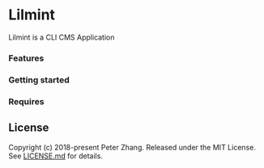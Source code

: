 # Lilmint

Lilmint is a CLI CMS Application

### Features

### Getting started

### Requires

License
-------
Copyright (c) 2018-present Peter Zhang. Released under the MIT License. See
[LICENSE.md][license] for details.

[license]: LICENSE.md
